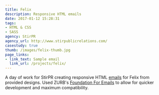 ```yaml
---
title: Felix
description: Responsive HTML emails
date: 2017-01-12 15:28:31
tags:
- HTML & CSS
- SASS
agency: StirPR
agency_url: http://www.stirpublicrelations.com/
casestudy: true
thumb: /images/felix-thumb.jpg
page_links:
- link_text: Sample email
  link_url: /projects/felix/
---
```

A day of work for StirPR creating responsive HTML [emails](http://localhost:4000/projects/felix/) for Felix from provided designs. Used ZURB's [Foundation For Emails](http://foundation.zurb.com/emails.html) to allow for quicker development and maximum compatibility.
